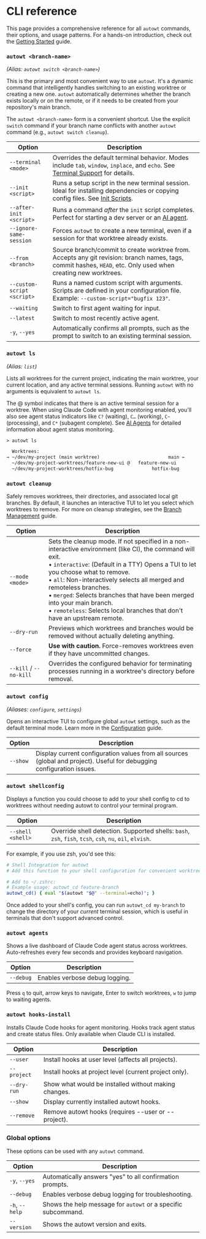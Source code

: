 # CLI reference

This page provides a comprehensive reference for all `autowt` commands, their options, and usage patterns. For a hands-on introduction, check out the [Getting Started](gettingstarted.md) guide.

### `autowt <branch-name>`
*(Alias: `autowt switch <branch-name>`)*

This is the primary and most convenient way to use `autowt`. It's a dynamic command that intelligently handles switching to an existing worktree or creating a new one. `autowt` automatically determines whether the branch exists locally or on the remote, or if it needs to be created from your repository's main branch.

The `autowt <branch-name>` form is a convenient shortcut. Use the explicit `switch` command if your branch name conflicts with another `autowt` command (e.g., `autowt switch cleanup`).

<div class="autowt-clitable-wrapper"></div>

| Option | Description |
|---|---|
| `--terminal <mode>` | Overrides the default terminal behavior. Modes include `tab`, `window`, `inplace`, and `echo`. See [Terminal Support](terminalsupport.md) for details. |
| `--init <script>` | Runs a setup script in the new terminal session. Ideal for installing dependencies or copying config files. See [Init Scripts](initscripts.md). |
| `--after-init <script>` | Runs a command *after* the `init` script completes. Perfect for starting a dev server or an [AI agent](agents.md). |
| `--ignore-same-session` | Forces `autowt` to create a new terminal, even if a session for that worktree already exists. |
| `--from <branch>` | Source branch/commit to create worktree from. Accepts any git revision: branch names, tags, commit hashes, `HEAD`, etc. Only used when creating new worktrees. |
| `--custom-script <script>` | Runs a named custom script with arguments. Scripts are defined in your configuration file. Example: `--custom-script="bugfix 123"`. |
| `--waiting` | Switch to first agent waiting for input. |
| `--latest` | Switch to most recently active agent. |
| `-y`, `--yes` | Automatically confirms all prompts, such as the prompt to switch to an existing terminal session. |

### `autowt ls`
*(Alias: `list`)*

Lists all worktrees for the current project, indicating the main worktree, your current location, and any active terminal sessions. Running `autowt` with no arguments is equivalent to `autowt ls`.

The @ symbol indicates that there is an active terminal session for a worktree. When using Claude Code with agent monitoring enabled, you'll also see agent status indicators like `C?` (waiting), `C…` (working), `C~` (processing), and `C*` (subagent complete). See [AI Agents](agents.md) for detailed information about agent status monitoring.

```txt
> autowt ls

  Worktrees:
→ ~/dev/my-project (main worktree)                         main ←
  ~/dev/my-project-worktrees/feature-new-ui @   feature-new-ui
  ~/dev/my-project-worktrees/hotfix-bug              hotfix-bug
```

### `autowt cleanup`

Safely removes worktrees, their directories, and associated local git branches. By default, it launches an interactive TUI to let you select which worktrees to remove. For more on cleanup strategies, see the [Branch Management](branchmanagement.md) guide.

<div class="autowt-clitable-wrapper"></div>

| Option | Description |
|---|---|
| `--mode <mode>` | Sets the cleanup mode. If not specified in a non-interactive environment (like CI), the command will exit. <br> • `interactive`: (Default in a TTY) Opens a TUI to let you choose what to remove. <br> • `all`: Non-interactively selects all merged and remoteless branches. <br> • `merged`: Selects branches that have been merged into your main branch. <br> • `remoteless`: Selects local branches that don't have an upstream remote. |
| `--dry-run` | Previews which worktrees and branches would be removed without actually deleting anything. |
| `--force` | **Use with caution.** Force-removes worktrees even if they have uncommitted changes. |
| `--kill` / `--no-kill` | Overrides the configured behavior for terminating processes running in a worktree's directory before removal. |

### `autowt config`
*(Aliases: `configure`, `settings`)*

Opens an interactive TUI to configure global `autowt` settings, such as the default terminal mode. Learn more in the [Configuration](configuration.md) guide.

<div class="autowt-clitable-wrapper"></div>

| Option | Description |
|---|---|
| `--show` | Display current configuration values from all sources (global and project). Useful for debugging configuration issues. |

### `autowt shellconfig`

Displays a function you could choose to add to your shell config to cd to worktrees without needing autowt to control your terminal program.

<div class="autowt-clitable-wrapper"></div>

| Option | Description |
|---|---|
| `--shell <shell>` | Override shell detection. Supported shells: `bash`, `zsh`, `fish`, `tcsh`, `csh`, `nu`, `oil`, `elvish`. |

For example, if you use zsh, you'd see this:

```zsh
# Shell Integration for autowt
# Add this function to your shell configuration for convenient worktree switching:

# Add to ~/.zshrc:
# Example usage: autowt_cd feature-branch
autowt_cd() { eval "$(autowt "$@" --terminal=echo)"; }
```

Once added to your shell's config, you can run `autowt_cd my-branch` to change the directory of your *current* terminal session, which is useful in terminals that don't support advanced control.

### `autowt agents`

Shows a live dashboard of Claude Code agent status across worktrees. Auto-refreshes every few seconds and provides keyboard navigation.

<div class="autowt-clitable-wrapper"></div>

| Option | Description |
|---|---|
| `--debug` | Enables verbose debug logging. |

Press `q` to quit, arrow keys to navigate, Enter to switch worktrees, `w` to jump to waiting agents.

### `autowt hooks-install`

Installs Claude Code hooks for agent monitoring. Hooks track agent status and create status files. Only available when Claude CLI is installed.

<div class="autowt-clitable-wrapper"></div>

| Option | Description |
|---|---|
| `--user` | Install hooks at user level (affects all projects). |
| `--project` | Install hooks at project level (current project only). |
| `--dry-run` | Show what would be installed without making changes. |
| `--show` | Display currently installed autowt hooks. |
| `--remove` | Remove autowt hooks (requires --user or --project). |

### Global options

These options can be used with any `autowt` command.

<div class="autowt-clitable-wrapper"></div>

| Option | Description |
|---|---|
| `-y`, `--yes` | Automatically answers "yes" to all confirmation prompts. |
| `--debug` | Enables verbose debug logging for troubleshooting. |
| `-h`, `--help` | Shows the help message for `autowt` or a specific subcommand. |
| `--version` | Shows the autowt version and exits. |
